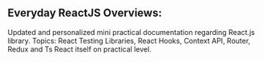 ## Everyday ReactJS Overviews:

Updated and personalized mini practical documentation regarding React.js library. Topics: React Testing Libraries, React Hooks, Context API, Router, Redux and Ts React itself on practical level.